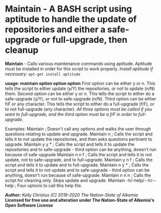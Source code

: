 # Maintain - A BASH script using aptitude to handle the update of repositories and either a safe-upgrade or full-upgrade, then cleanup

__Maintain__ - Calls various maintenance commands using aptitude. Aptitude must be installed in order for this script to work properly.
*Install aptitude if necessary:* `apt-get install aptitude`

__usage: maintain option option option__
First option can be either y or n. This tells the script to either update (y/Y) the repositories, or not to update (n/N) them.
Second option can be either y or n. This tells the script to either do a safe-upgrade (y/Y), or not to safe-upgrade (n/N).
Third option can be either f/F or any character. This tells the script to either do a full-upgrade (f/F), or to not full-upgrade (any character).
*All three options must be called if you want to full-upgrade, and the third option must be a f/F in order to full-upgrade.*

Examples:
Maintain ; Doesn't call any options and walks the user through questions relating to update and upgrade.
Maintain n ; Calls the script and tells it to not update the repositories, and then asks questions pertinent to upgrade.
Maintain y y * ; Calls the script and tells it to update the repositories and to safe-upgrade - third option can be anything, doesn't run because of safe-upgrade
Maintain n n f ; Calls the script and tells it to not update, not to safe-upgrade, and to full-upgrade.
Maintain y n f ; Calls the script and tells it to update and to full-upgrade.
Maintain n y * ; Calls the script and tells it to not update and to safe-upgrade - third option can be anything, doesn't run because of safe-upgrade.
Maintain n n n ; Calls the script for cleaning only. Skips update and upgrade.
Maintain -h/-help/--h/--help ; Four options to call this help file.

*__Author:__ Kelly Christus (C) 2019-2020 The Nation-State of Alkemia*
__Licensed for free use and alteration under The Nation-State of Alkemia's Open Software License__
